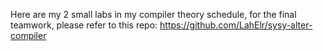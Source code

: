 Here are my 2 small labs in my compiler theory schedule, for the final teamwork, please refer to this repo: https://github.com/LahElr/sysy-alter-compiler
